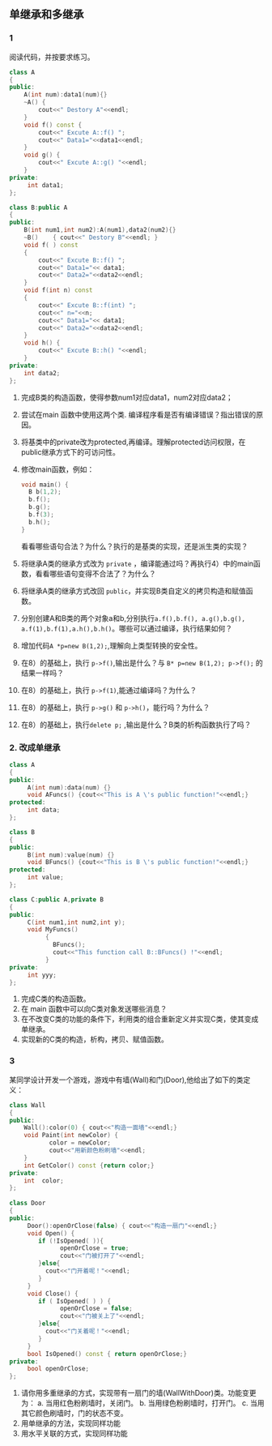 ## 单继承和多继承

### 1
阅读代码，并按要求练习。
```cpp
class A
{
public:
    A(int num):data1(num){}
    ~A() {
        cout<<" Destory A"<<endl;
    }
    void f() const {
        cout<<" Excute A::f() ";
        cout<<" Data1="<<data1<<endl;
    }
    void g() {
        cout<<" Excute A::g() "<<endl;
    }
private:
     int data1;
};

class B:public A
{
public:
    B(int num1,int num2):A(num1),data2(num2){}
    ~B()    { cout<<" Destory B"<<endl; }
    void f( ) const
    {
        cout<<" Excute B::f() ";
        cout<<" Data1="<< data1;
        cout<<" Data2="<<data2<<endl;
    }
    void f(int n) const
    {
        cout<<" Excute B::f(int) ";
        cout<<" n="<<n;
        cout<<" Data1="<< data1;
        cout<<" Data2="<<data2<<endl;
    }
    void h() {
        cout<<" Excute B::h() "<<endl;
    }
private:
    int data2;
};
```

1. 完成B类的构造函数，使得参数num1对应data1，num2对应data2；
2. 尝试在main 函数中使用这两个类. 编译程序看是否有编译错误？指出错误的原因。
3. 将基类中的private改为protected,再编译。理解protected访问权限，在public继承方式下的可访问性。
4. 修改main函数，例如： 
    ```cpp
    void main() {
      B b(1,2);
      b.f();
      b.g();
      b.f(3);
      b.h();
    }
    ```
   看看哪些语句合法？为什么？执行的是基类的实现，还是派生类的实现？ 
5. 将继承A类的继承方式改为 `private` ，编译能通过吗？再执行4）中的main函数，看看哪些语句变得不合法了？为什么？
6. 将继承A类的继承方式改回 `public`，并实现B类自定义的拷贝构造和赋值函数。
7. 分别创建A和B类的两个对象a和b,分别执行`a.f(),b.f(), a.g(),b.g(), a.f(1),b.f(1),a.h(),b.h()`。哪些可以通过编译，执行结果如何？
8. 增加代码`A *p=new B(1,2);`,理解向上类型转换的安全性。
9. 在8）的基础上，执行 `p->f()`,输出是什么？与 `B* p=new B(1,2); p->f();` 的结果一样吗？
10. 在8）的基础上，执行 `p->f(1)`,能通过编译吗？为什么？
11. 在8）的基础上，执行 `p->g()` 和 `p->h()`，能行吗？为什么？

11. 在8）的基础上，执行`delete p;` ,输出是什么？B类的析构函数执行了吗？


### 2. 改成单继承
```c++
class A
{
public:
     A(int num):data(num) {}
     void AFuncs() {cout<<"This is A \'s public function!"<<endl;}
protected:
     int data;
};

class B
{
public:
     B(int num):value(num) {}
     void BFuncs() {cout<<"This is B \'s public function!"<<endl;}
protected:
     int value;  
};

class C:public A,private B
{
public:
     C(int num1,int num2,int y);
     void MyFuncs() 
          { 
            BFuncs(); 
            cout<<"This function call B::BFuncs() !"<<endl;
          }
private:
     int yyy;
};
```
1. 完成C类的构造函数。
2. 在 main 函数中可以向C类对象发送哪些消息？
3. 在不改变C类的功能的条件下，利用类的组合重新定义并实现C类，使其变成单继承。
4. 实现新的C类的构造，析构，拷贝、赋值函数。

    
### 3
某同学设计开发一个游戏，游戏中有墙(Wall)和门(Door),他给出了如下的类定义：
```cpp
class Wall
{
public:
    Wall():color(0) { cout<<"构造一面墙"<<endl;}
    void Paint(int newColor) {
           color = newColor;
           cout<<"用新颜色粉刷墙"<<endl;
    }
    int GetColor() const {return color;}
private:
    int  color;
};
 
class Door 
{
public:
     Door():openOrClose(false) { cout<<"构造一扇门"<<endl;}
     void Open() { 
        if (!IsOpened( )){
              openOrClose = true;
              cout<<"门被打开了"<<endl;
        }else{
          cout<<"门开着呢！"<<endl;
        }
     }
     void Close() {
        if ( IsOpened( ) ) {
              openOrClose = false;
              cout<<"门被关上了"<<endl;
        }else{
          cout<<"门关着呢！"<<endl;
        }       
     }
     bool IsOpened() const { return openOrClose;}
private:
     bool openOrClose;
};
```
1. 请你用多重继承的方式，实现带有一扇门的墙(WallWithDoor)类。功能变更为：
   a. 当用红色粉刷墙时，关闭门。
   b. 当用绿色粉刷墙时，打开门。
   c. 当用其它颜色刷墙时，门的状态不变。
2. 用单继承的方法，实现同样功能
3. 用水平关联的方式，实现同样功能